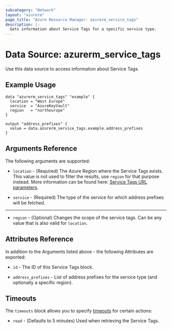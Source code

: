 ```yaml
---
subcategory: "Network"
layout: "azurerm"
page_title: "Azure Resource Manager: azurerm_service_tags"
description: |-
  Gets information about Service Tags for a specific service type.
---
```


# Data Source: azurerm_service_tags

Use this data source to access information about Service Tags.

## Example Usage

```hcl
data "azurerm_service_tags" "example" {
  location = "West Europe"
  service  = "AzureKeyVault"
  region   = "northeurope"
}

output "address_prefixes" {
  value = data.azurerm_service_tags.example.address_prefixes
}
```

## Arguments Reference

The following arguments are supported:

* `location` - (Required) The Azure Region where the Service Tags exists. This value is not used to filter the results, use `region` for that purpose instead. More information can be found here: [Service Tags URL parameters](https://docs.microsoft.com/en-us/rest/api/virtualnetwork/servicetags/list#uri-parameters).

* `service` - (Required) The type of the service for which address prefixes will be fetched.

---

* `region` - (Optional) Changes the scope of the service tags. Can be any value that is also valid for `location`. 

## Attributes Reference

In addition to the Arguments listed above - the following Attributes are exported: 

* `id` - The ID of this Service Tags block.

* `address_prefixes` - List of address prefixes for the service type (and optionally a specific region).

## Timeouts

The `timeouts` block allows you to specify [timeouts](https://www.terraform.io/docs/configuration/resources.html#timeouts) for certain actions:

* `read` - (Defaults to 5 minutes) Used when retrieving the Service Tags.
